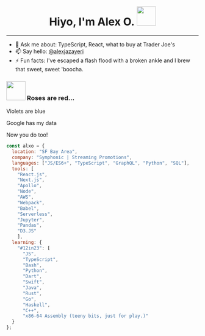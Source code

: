 <h1 align='center'> Hiyo, I'm Alex O.  <img src="https://media4.giphy.com/media/3og0ICwds3bhSNvXwY/giphy.gif?cid=ecf05e47qqf3pi7jy3yfvk8oyl3p9cyct8h9eoqglx3035dw&rid=giphy.gif&ct=s" width="50"></h1>

---

- 💬 Ask me about: TypeScript, React, what to buy at Trader Joe's
- 📫 Say hello: [@alexjazayeri](https://twitter.com/alexjazayeri)
- ⚡ Fun facts: I've escaped a flash flood with a broken ankle and I brew that sweet, sweet 'boocha.


### <img src="https://media4.giphy.com/media/IUNycHoVqvLDowiiam/giphy.gif?cid=ecf05e47bmtuqow17rh79nn8333v541fm3b77dbmjf6r9mm3&rid=giphy.gif&ct=s" width="50"> Roses are red... 

Violets are blue

Google has my data

Now you do too!

```javascript
const alxo = {
  location: "SF Bay Area",
  company: "Symphonic | Streaming Promotions",
  languages: ["JS/ES6+", "TypeScript", "GraphQL", "Python", "SQL"],
  tools: [
    "React.js",
    "Next.js",
    "Apollo",
    "Node",
    "AWS",
    "Webpack",
    "Babel",
    "Serverless",
    "Jupyter",
    "Pandas",
    "D3.JS"
    ],
  learning: {
    "#12in23": [
      "JS",
      "TypeScript",
      "Bash",
      "Python",
      "Dart",
      "Swift",
      "Java",
      "Rust",
      "Go",
      "Haskell",
      "C++",
      "x86-64 Assembly (teeny bits, just for play.)"
  }
};
```
